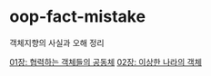 # oop-fact-mistake
객체지향의 사실과 오해 정리

 
[01장: 협력하는 객체들의 공동체](https://github.com/daeul-jeong/oop-fact-mistake/blob/main/ch1.md "01장: 협력하는 객체들의 공동체")
[02장: 이상한 나라의 객체](https://github.com/daeul-jeong/oop-fact-mistake/blob/main/ch2.md "02장: 이상한 나라의 객체")
